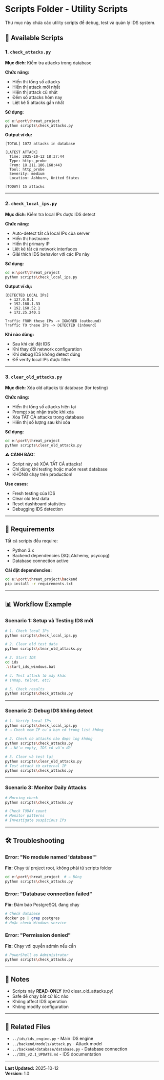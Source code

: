 # Scripts Folder - Utility Scripts

Thư mục này chứa các utility scripts để debug, test và quản lý IDS system.

## 📝 Available Scripts

### 1. `check_attacks.py`
**Mục đích:** Kiểm tra attacks trong database

**Chức năng:**
- Hiển thị tổng số attacks
- Hiển thị attack mới nhất
- Hiển thị attack cũ nhất
- Đếm số attacks hôm nay
- Liệt kê 5 attacks gần nhất

**Sử dụng:**
```bash
cd e:\port\threat_project
python scripts\check_attacks.py
```

**Output ví dụ:**
```
[TOTAL] 1072 attacks in database

[LATEST ATTACK]
  Time: 2025-10-12 18:37:44
  Type: https_probe
  From: 18.211.186.168:443
  Tool: http_probe
  Severity: medium
  Location: Ashburn, United States

[TODAY] 15 attacks
```

---

### 2. `check_local_ips.py`
**Mục đích:** Kiểm tra local IPs được IDS detect

**Chức năng:**
- Auto-detect tất cả local IPs của server
- Hiển thị hostname
- Hiển thị primary IP
- Liệt kê tất cả network interfaces
- Giải thích IDS behavior với các IPs này

**Sử dụng:**
```bash
cd e:\port\threat_project
python scripts\check_local_ips.py
```

**Output ví dụ:**
```
[DETECTED LOCAL IPs]
  + 127.0.0.1
  + 192.168.1.33
  + 192.168.52.1
  + 172.25.240.1

Traffic FROM these IPs -> IGNORED (outbound)
Traffic TO these IPs -> DETECTED (inbound)
```

**Khi nào dùng:**
- Sau khi cài đặt IDS
- Khi thay đổi network configuration
- Khi debug IDS không detect đúng
- Để verify local IPs được filter

---

### 3. `clear_old_attacks.py`
**Mục đích:** Xóa old attacks từ database (for testing)

**Chức năng:**
- Hiển thị tổng số attacks hiện tại
- Prompt xác nhận trước khi xóa
- Xóa TẤT CẢ attacks trong database
- Hiển thị số lượng sau khi xóa

**Sử dụng:**
```bash
cd e:\port\threat_project
python scripts\clear_old_attacks.py
```

**⚠️ CẢNH BÁO:**
- Script này sẽ XÓA TẤT CẢ attacks!
- Chỉ dùng khi testing hoặc muốn reset database
- KHÔNG chạy trên production!

**Use cases:**
- Fresh testing của IDS
- Clear old test data
- Reset dashboard statistics
- Debugging IDS detection

---

## 🔧 Requirements

Tất cả scripts đều require:
- Python 3.x
- Backend dependencies (SQLAlchemy, psycopg)
- Database connection active

**Cài đặt dependencies:**
```bash
cd e:\port\threat_project\backend
pip install -r requirements.txt
```

---

## 📊 Workflow Example

### Scenario 1: Setup và Testing IDS mới
```bash
# 1. Check local IPs
python scripts\check_local_ips.py

# 2. Clear old test data
python scripts\clear_old_attacks.py

# 3. Start IDS
cd ids
.\start_ids_windows.bat

# 4. Test attack từ máy khác
# (nmap, telnet, etc)

# 5. Check results
python scripts\check_attacks.py
```

---

### Scenario 2: Debug IDS không detect
```bash
# 1. Verify local IPs
python scripts\check_local_ips.py
# → Check xem IP của bạn có trong list không

# 2. Check có attacks nào được log không
python scripts\check_attacks.py
# → Nếu empty, IDS có vấn đề

# 3. Clear và test lại
python scripts\clear_old_attacks.py
# Test attack từ external IP
python scripts\check_attacks.py
```

---

### Scenario 3: Monitor Daily Attacks
```bash
# Morning check
python scripts\check_attacks.py

# Check TODAY count
# Monitor patterns
# Investigate suspicious IPs
```

---

## 🛠️ Troubleshooting

### Error: "No module named 'database'"
**Fix:** Chạy từ project root, không phải từ scripts folder
```bash
cd e:\port\threat_project  # ← Đúng
python scripts\check_attacks.py
```

### Error: "Database connection failed"
**Fix:** Đảm bảo PostgreSQL đang chạy
```bash
# Check database
docker ps | grep postgres
# Hoặc check Windows service
```

### Error: "Permission denied"
**Fix:** Chạy với quyền admin nếu cần
```bash
# PowerShell as Administrator
python scripts\check_attacks.py
```

---

## 📝 Notes

- Scripts này **READ-ONLY** (trừ clear_old_attacks.py)
- Safe để chạy bất cứ lúc nào
- Không affect IDS operation
- Không modify configuration

---

## 🔗 Related Files

- `../ids/ids_engine.py` - Main IDS engine
- `../backend/models/attack.py` - Attack model
- `../backend/database/database.py` - Database connection
- `../IDS_v2.1_UPDATE.md` - IDS documentation

---

**Last Updated:** 2025-10-12  
**Version:** 1.0

